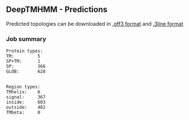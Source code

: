 ## DeepTMHMM - Predictions
Predicted topologies can be downloaded in [.gff3 format](TMRs.gff3) and [.3line format](predicted_topologies.3line)
### Job summary
```
Protein types:
TM:			5
SP+TM:		1
SP:			366
GLOB:		628


Region types:
TMhelix:	6
signal:		367
inside:		603
outside:	402
TMbeta:		0
```
